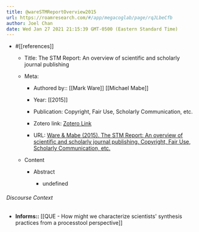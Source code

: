 ```yaml
---
title: @wareSTMReportOverview2015
url: https://roamresearch.com/#/app/megacoglab/page/rqJLbeCfb
author: Joel Chan
date: Wed Jan 27 2021 21:15:39 GMT-0500 (Eastern Standard Time)
---
```


- #[[references]]

    - Title: The STM Report:  An overview of scientific and scholarly journal publishing

    - Meta:

        - Authored by:: [[Mark Ware]] [[Michael Mabe]]

        - Year: [[2015]]

        - Publication: Copyright, Fair Use, Scholarly Communication, etc.

        - Zotero link: [Zotero Link](zotero://select/items/7_VQV55ILN)

        - URL: [Ware & Mabe (2015). The STM Report:  An overview of scientific and scholarly journal publishing. Copyright, Fair Use, Scholarly Communication, etc.](https://digitalcommons.unl.edu/scholcom/9)

    - Content

        - Abstract

            - undefined

###### Discourse Context

- **Informs::** [[QUE - How might we characterize scientists' synthesis practices from a processtool perspective]]
